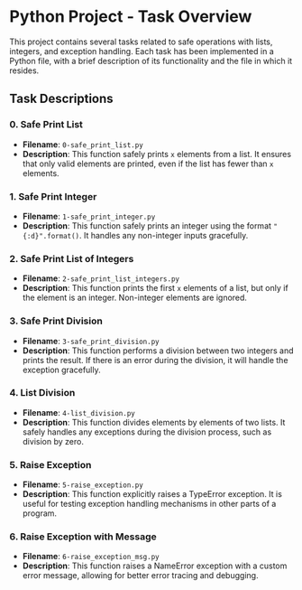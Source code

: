 # Python Project - Task Overview

This project contains several tasks related to safe operations with lists, integers, and exception handling. Each task has been implemented in a Python file, with a brief description of its functionality and the file in which it resides.

## Task Descriptions

### 0. **Safe Print List**
- **Filename**: `0-safe_print_list.py`
- **Description**: This function safely prints `x` elements from a list. It ensures that only valid elements are printed, even if the list has fewer than `x` elements.

### 1. **Safe Print Integer**
- **Filename**: `1-safe_print_integer.py`
- **Description**: This function safely prints an integer using the format `"{:d}".format()`. It handles any non-integer inputs gracefully.

### 2. **Safe Print List of Integers**
- **Filename**: `2-safe_print_list_integers.py`
- **Description**: This function prints the first `x` elements of a list, but only if the element is an integer. Non-integer elements are ignored.

### 3. **Safe Print Division**
- **Filename**: `3-safe_print_division.py`
- **Description**: This function performs a division between two integers and prints the result. If there is an error during the division, it will handle the exception gracefully.

### 4. **List Division**
- **Filename**: `4-list_division.py`
- **Description**: This function divides elements by elements of two lists. It safely handles any exceptions during the division process, such as division by zero.

### 5. **Raise Exception**
- **Filename**: `5-raise_exception.py`
- **Description**: This function explicitly raises a TypeError exception. It is useful for testing exception handling mechanisms in other parts of a program.

### 6. **Raise Exception with Message**
- **Filename**: `6-raise_exception_msg.py`
- **Description**: This function raises a NameError exception with a custom error message, allowing for better error tracing and debugging.